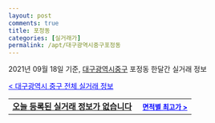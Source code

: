 ```yaml
---
layout: post
comments: true
title: 포정동
categories: [실거래가]
permalink: /apt/대구광역시중구포정동
---
```


2021년 09월 18일 기준, <a href="/apt/대구광역시중구">대구광역시중구</a> 포정동 한달간 실거래 정보

<a style="color: blue;" href="/apt/대구광역시중구">< 대구광역시 중구 전체 실거래 정보</a>
<!---- start ---->
<table>
  <tr>
    <td colspan="4" style="font-weight: bold;"><a href="/apt/대구광역시중구포정동{name_without_space}">오늘 등록된 실거래 정보가 없습니다</a> &nbsp;&nbsp;&nbsp; <a style="color: blue; font-size: smaller;" href="/apt/대구광역시중구포정동{name_without_space}">면적별 최고가 ></a></td>
  </tr>
    
</table>
<!---- end ---->
    
